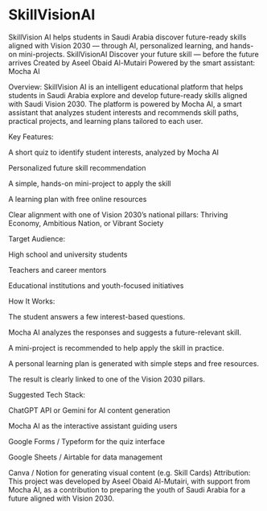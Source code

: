 # SkillVisionAI
SkillVision AI helps students in Saudi Arabia discover future-ready skills aligned with Vision 2030 — through AI, personalized learning, and hands-on mini-projects.
SkillVisionAI
Discover your future skill — before the future arrives
Created by Aseel Obaid Al-Mutairi
Powered by the smart assistant: Mocha AI

Overview:
SkillVision AI is an intelligent educational platform that helps students in Saudi Arabia explore and develop future-ready skills aligned with Saudi Vision 2030.
The platform is powered by Mocha AI, a smart assistant that analyzes student interests and recommends skill paths, practical projects, and learning plans tailored to each user.

Key Features:

A short quiz to identify student interests, analyzed by Mocha AI

Personalized future skill recommendation

A simple, hands-on mini-project to apply the skill

A learning plan with free online resources

Clear alignment with one of Vision 2030’s national pillars:
Thriving Economy, Ambitious Nation, or Vibrant Society

Target Audience:

High school and university students

Teachers and career mentors

Educational institutions and youth-focused initiatives

How It Works:

The student answers a few interest-based questions.

Mocha AI analyzes the responses and suggests a future-relevant skill.

A mini-project is recommended to help apply the skill in practice.

A personal learning plan is generated with simple steps and free resources.

The result is clearly linked to one of the Vision 2030 pillars.

Suggested Tech Stack:

ChatGPT API or Gemini for AI content generation

Mocha AI as the interactive assistant guiding users

Google Forms / Typeform for the quiz interface

Google Sheets / Airtable for data management

Canva / Notion for generating visual content (e.g. Skill Cards)
Attribution:
This project was developed by Aseel Obaid Al-Mutairi,
with support from Mocha AI, as a contribution to preparing the youth of Saudi Arabia for a future aligned with Vision 2030.
